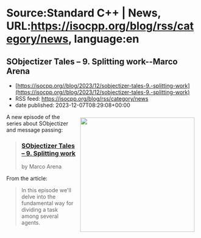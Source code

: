 # Source:Standard C++ | News, URL:https://isocpp.org/blog/rss/category/news, language:en

## SObjectizer Tales – 9. Splitting work--Marco Arena
 - [https://isocpp.org//blog/2023/12/sobjectizer-tales-9.-splitting-work](https://isocpp.org//blog/2023/12/sobjectizer-tales-9.-splitting-work)
 - RSS feed: https://isocpp.org/blog/rss/category/news
 - date published: 2023-12-07T08:29:08+00:00

<p>
	<img alt="" src="https://marcoarena.files.wordpress.com/2023/09/sobjectizer-tales_9.png" style="width: 300px; margin: 10px; float: right;" />A new episode of the series about SObjectizer and message passing:</p>
<blockquote>
	<h3>
		<a href="https://marcoarena.wordpress.com/2023/12/07/sobjectizer-tales-9/">SObjectizer Tales &ndash; 9. Splitting work</a></h3>
	<p>
		by Marco Arena</p>
</blockquote>
<p>
	From the article:</p>
<blockquote>
	<p>
		In this episode we'll delve into the fundamental way for dividing a task among several agents.</p>
</blockquote>

